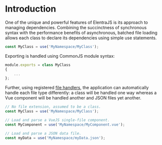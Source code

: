# Introduction
One of the unique and powerful features of ElentraJS is its approach to managing dependencies.  Combining the succinctness of synchronous syntax with the performance benefits of asynchronous, batched file loading allows each class to declare its dependencies using simple use statements.

```javascript
const MyClass = use('MyNamespace/MyClass');
```

Exporting is handled using CommonJS module syntax:

```javascript
module.exports = class MyClass
{
	...
};
```

Further, using registered [file handlers](unified-file-handling), the application can automatically handle each file type differently: a class will be handled one way whereas a Vue component will be handled another and JSON files yet another.

```javascript
// No file extension, assumed to be a class.
const MyClass = use('MyNamespace/MyClass');

// Load and parse a VueJS single-file component.
const MyComponent = use('MyNamespace/MyComponent.vue');

// Load and parse a JSON data file.
const myData = use('MyNamespace/myData.json');
```
